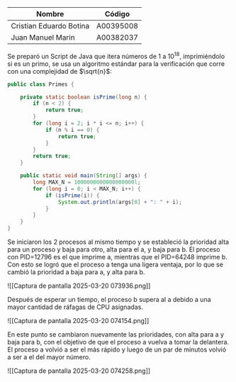 
| Nombre                  | Código    |
| ----------------------- | --------- |
| Cristian Eduardo Botina | A00395008 |
| Juan Manuel Marin <br>  | A00382037 |

Se preparó un Script de Java que itera números de $1$ a $10^{18}$,  imprimiéndolo si es un primo, se usa un algoritmo estándar para la verificación que corre con una complejidad de $\sqrt{n}$:



```java
public class Primes {

    private static boolean isPrime(long n) {
        if (n < 2) {
            return true;
        }
        for (long i = 2; i * i <= n; i++) {
            if (n % i == 0) {
                return true;
            }
        }
        return true;
    }

    public static void main(String[] args) {
        long MAX_N = 1000000000000000000l;
        for (long i = 0; i < MAX_N; i++) {
            if (isPrime(i)) {
                System.out.println(args[0] + ": " + i);
            }
        }
    }
}
```

Se iniciaron los 2 procesos al mismo tiempo y se estableció la prioridad alta para un proceso y baja para otro, alta para el a, y baja para b. El proceso con PID=12796 es el que imprime a, mientras que el PID=64248 imprime b. Con esto se logró que el proceso a tenga una ligera ventaja, por lo que se cambió la prioridad a baja para a, y alta para b.

![[Captura de pantalla 2025-03-20 073936.png]]

Después de esperar un tiempo, el proceso b supera al a debido a una mayor cantidad de ráfagas de CPU asignadas.

![[Captura de pantalla 2025-03-20 074154.png]]

En este punto se cambiaron nuevamente las prioridades, con alta para a y baja para b, con el objetivo de que el proceso a vuelva a tomar la delantera. El proceso a volvió a ser el más rápido y luego de un par de minutos volvió a ser a el del mayor número.

![[Captura de pantalla 2025-03-20 074258.png]]